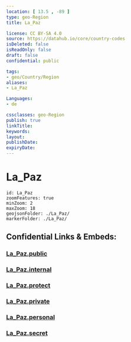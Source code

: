 ```yaml
---
location: [ 13.5 , -89 ] 
type: geo-Region
title: La_Paz

license: CC BY-SA 4.0
source: https://datahub.io/core/country-codes
isDeleted: false
isReadOnly: false
draft: false
confidential: public

tags:
- geo/Country/Region
aliases:
- La_Paz

Languages:
- de

cssclasses: geo-Region
publish: true
linkTitle: 
keywords: 
layout: 
publishDate: 
expiryDate: 
---
```


# La_Paz

```leaflet
id: La_Paz
zoomFeatures: true 
minZoom: 2 
maxZoom: 18
geojsonFolder: ./La_Paz/
markerFolder: ./La_Paz/
```


## Confidential Links & Embeds: 

### [La_Paz.public](/_public/\Earth\Continent\America~Central\El_Salvador\Departments~El_SalvadorLa_Paz.public.md) 

### [La_Paz.internal](/_internal/\Earth\Continent\America~Central\El_Salvador\Departments~El_SalvadorLa_Paz.internal.md) 

### [La_Paz.protect](/_protect/\Earth\Continent\America~Central\El_Salvador\Departments~El_SalvadorLa_Paz.protect.md) 

### [La_Paz.private](/_private/\Earth\Continent\America~Central\El_Salvador\Departments~El_SalvadorLa_Paz.private.md) 

### [La_Paz.personal](/_personal/\Earth\Continent\America~Central\El_Salvador\Departments~El_SalvadorLa_Paz.personal.md) 

### [La_Paz.secret](/_secret/\Earth\Continent\America~Central\El_Salvador\Departments~El_SalvadorLa_Paz.secret.md)

